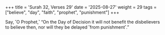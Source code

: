 +++
title = 'Surah 32, Verses 29'
date = '2025-08-27'
weight = 29
tags = ["believe", "day", "faith", "prophet", "punishment"]
+++

Say, ˹O Prophet,˺ “On the Day of Decision it will not benefit the disbelievers to believe then, nor will they be delayed ˹from punishment˺.”